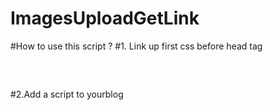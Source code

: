# ImagesUploadGetLink


#How to use this script ?
#1. Link up first css before head tag
<pre>
 <link href="https://mrlaboratory.github.io/ImagesUploadGetLink/style.css" rel="stylesheet"/>
 </pre>
#2.Add a script to yourblog
<pre>
 <script src='https://mrlaboratory.github.io/ImagesUploadGetLink/script.js'/>
 </pre>

 #3. Add a html cod to your html file where you will Where you want to show the code
 <pre>
 <div class="upload"/>
 </pre>
